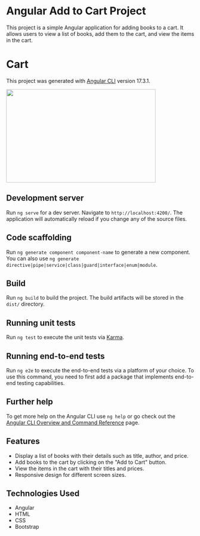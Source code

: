# Angular Add to Cart Project

This project is a simple Angular application for adding books to a cart. It allows users to view a list of books, add them to the cart, and view the items in the cart.

# Cart

This project was generated with [Angular CLI](https://github.com/angular/angular-cli) version 17.3.1.


<img src="https://andhopedesigns.com/cdn/shop/files/and-hope-designs-birthday-card-for-book-lovers-37853739188377.jpg?v=1708187176&width=1445" width="400" height="250">


## Development server

Run `ng serve` for a dev server. Navigate to `http://localhost:4200/`. The application will automatically reload if you change any of the source files.

## Code scaffolding

Run `ng generate component component-name` to generate a new component. You can also use `ng generate directive|pipe|service|class|guard|interface|enum|module`.

## Build

Run `ng build` to build the project. The build artifacts will be stored in the `dist/` directory.

## Running unit tests

Run `ng test` to execute the unit tests via [Karma](https://karma-runner.github.io).

## Running end-to-end tests

Run `ng e2e` to execute the end-to-end tests via a platform of your choice. To use this command, you need to first add a package that implements end-to-end testing capabilities.

## Further help

To get more help on the Angular CLI use `ng help` or go check out the [Angular CLI Overview and Command Reference](https://angular.io/cli) page.


## Features

- Display a list of books with their details such as title, author, and price.
- Add books to the cart by clicking on the "Add to Cart" button.
- View the items in the cart with their titles and prices.
- Responsive design for different screen sizes.

## Technologies Used

- Angular
- HTML
- CSS
- Bootstrap




